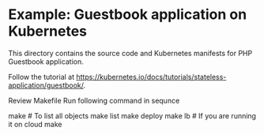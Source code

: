 # Example: Guestbook application on Kubernetes

This directory contains the source code and Kubernetes manifests for PHP
Guestbook application.

Follow the tutorial at https://kubernetes.io/docs/tutorials/stateless-application/guestbook/.

Review Makefile
Run following command in sequnce

make # To list all objects
make list
make deploy
make lb # If you are running it on cloud
make 
